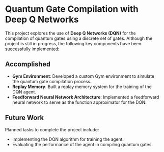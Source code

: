 # Quantum Gate Compilation with Deep Q Networks

This project explores the use of **Deep Q Networks (DQN)** for the compilation of quantum gates using a discrete set of gates. Although the project is still in progress, the following key components have been successfully implemented:

## Accomplished
- **Gym Environment**: Developed a custom Gym environment to simulate the quantum gate compilation process.
- **Replay Memory**: Built a replay memory system for the training of the DQN agent.
- **Feedforward Neural Network Architecture**: Implemented a feedforward neural network to serve as the function approximator for the DQN.

## Future Work
Planned tasks to complete the project include:
- Implementing the DQN algorithm for training the agent.
- Evaluating the performance of the agent in compiling quantum gates.
